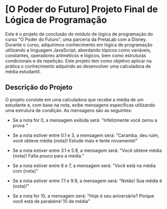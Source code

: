 # [O Poder do Futuro] Projeto Final de Lógica de Programação

Este é o projeto de conclusão do módulo de lógica de programação do curso "O Poder do Futuro", uma parceria da PretaLab com a Disney. Durante o curso, adquirimos conhecimento em lógica de programação utilizando a linguagem JavaScript, abordando tópicos como variáveis, constantes, operadores aritméticos e lógicos, bem como estruturas condicionais e de repetição. Este projeto tem como objetivo aplicar na prática o conhecimento adquirido ao desenvolver uma calculadora de média estudantil.

## Descrição do Projeto
O projeto consiste em uma calculadora que recebe a média de um estudante e, com base na nota, exibe mensagens específicas utilizando uma estrutura de condição. As mensagens são as seguintes:

- Se a nota for 0, a mensagem exibida será: "Infelizmente você zerou a prova "

- Se a nota estiver entre 0.1 e 3, a mensagem será: "Caramba, deu ruim, você obteve média {nota}! Estude mais e tente novamente!"

 - Se a nota estiver entre 3.1 e 5.9, a mensagem será: "Você obteve média {nota}! Falta pouco para a média."

 - Se a nota estiver entre 6 e 7, a mensagem será: "Você está na média com {nota}"

 - Se a nota estiver entre 7.1 e 9.9, a mensagem será: "Notão! Sua média é {nota}!"

 - Se a nota for 10, a mensagem será: "Hoje é seu aniversário? Porque você está de parabéns! 10 de média"